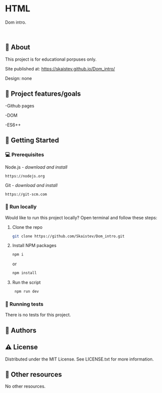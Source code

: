 # HTML
Dom intro.

<br>

## 🌟 About

This project is for educational porpuses only. 

Site published at:  https://skaistev.github.io/Dom_intro/

Design: none

## 🎯 Project features/goals

-Github pages <p>
-DOM<p>
-ES6++ <p>



## 🧰 Getting Started

### 💻 Prerequisites

Node.js - _download and install_

```
https://nodejs.org
```

Git - _download and install_

```
https://git-scm.com
```

### 🏃 Run locally

Would like to run this project locally? Open terminal and follow these steps:

1. Clone the repo
    ```sh
    git clone https://github.com/Skaistev/Dom_intro.git
    ```
2. Install NPM packages
    ```sh
    npm i
    ```
    or
    ```sh
    npm install
    ```
3. Run the script
   ```sh
    npm run dev
   ```



### 🧪 Running tests

There is no tests for this project.

## 🎅 Authors



## ⚠️ License

Distributed under the MIT License. See LICENSE.txt for more information.

## 🔗 Other resources

No other resources.